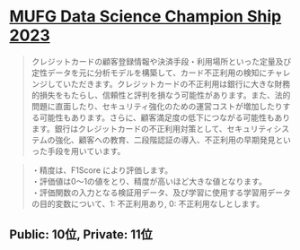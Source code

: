 # [MUFG Data Science Champion Ship 2023](https://signate.jp/competitions/1088)
> クレジットカードの顧客登録情報や決済手段・利用場所といった定量及び定性データを元に分析モデルを構築して、カード不正利用の検知にチャレンジしていただきます。クレジットカードの不正利用は銀行に大きな財務的損失をもたらし、信頼性と評判を損なう可能性があります。また、法的問題に直面したり、セキュリティ強化のための運営コストが増加したりする可能性もあります。さらに、顧客満足度の低下につながる可能性もあります。銀行はクレジットカードの不正利用対策として、セキュリティシステムの強化、顧客への教育、二段階認証の導入、不正利用の早期発見といった手段を用いています。


>・精度は、F1Score により評価します。  
・評価値は0～1の値をとり、精度が高いほど大きな値となります。  
・評価関数の入力となる検証用データ、及び学習に使用する学習用データの目的変数について、1: 不正利用あり, 0: 不正利用なしとします。

## Public: 10位, Private: 11位